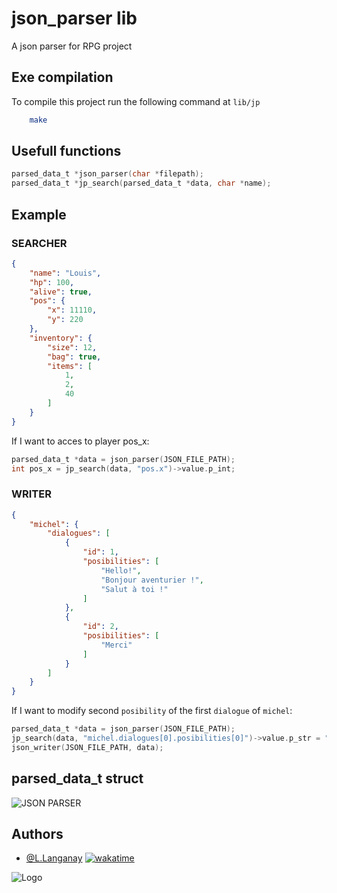 
# json_parser lib

A json parser for RPG project

## Exe compilation

To compile this project run the following command at ``lib/jp``

```bash
    make
```

## Usefull functions

```c
parsed_data_t *json_parser(char *filepath);
parsed_data_t *jp_search(parsed_data_t *data, char *name);
```

## Example

### SEARCHER

```json
{
    "name": "Louis",
    "hp": 100,
    "alive": true,
    "pos": {
        "x": 11110,
        "y": 220
    },
    "inventory": {
        "size": 12,
        "bag": true,
        "items": [
            1,
            2,
            40
        ]
    }
}
```

If I want to acces to player pos_x:
```c
parsed_data_t *data = json_parser(JSON_FILE_PATH);
int pos_x = jp_search(data, "pos.x")->value.p_int;
```

### WRITER

```json
{
    "michel": {
        "dialogues": [
            {
                "id": 1,
                "posibilities": [
                    "Hello!",
                    "Bonjour aventurier !",
                    "Salut à toi !"
                ]
            },            
            {
                "id": 2,
                "posibilities": [
                    "Merci"
                ]
            }
        ]
    }
}
```

If I want to modify second `posibility` of the first `dialogue` of `michel`:
```c
parsed_data_t *data = json_parser(JSON_FILE_PATH);
jp_search(data, "michel.dialogues[0].posibilities[0]")->value.p_str = "Bonjour grand aventurier !";
json_writer(JSON_FILE_PATH, data);
```


## parsed_data_t struct

![JSON PARSER](https://user-images.githubusercontent.com/114762819/215821384-4724d72d-03c1-4236-b0bb-7018c87ac8fd.png)



## Authors

- [@L.Langanay](https://github.com/LouisLanganay) [![wakatime](https://wakatime.com/badge/user/3372edb3-08ff-4829-807b-29bbe42cf52b/project/00808c22-7cfb-47b3-a618-84cc06c3f59b.svg)](https://wakatime.com/badge/user/3372edb3-08ff-4829-807b-29bbe42cf52b/project/00808c22-7cfb-47b3-a618-84cc06c3f59b)

![Logo](https://newsroom.ionis-group.com/wp-content/uploads/2021/10/EPITECH-TECHNOLOGY-QUADRI-2021.png)

